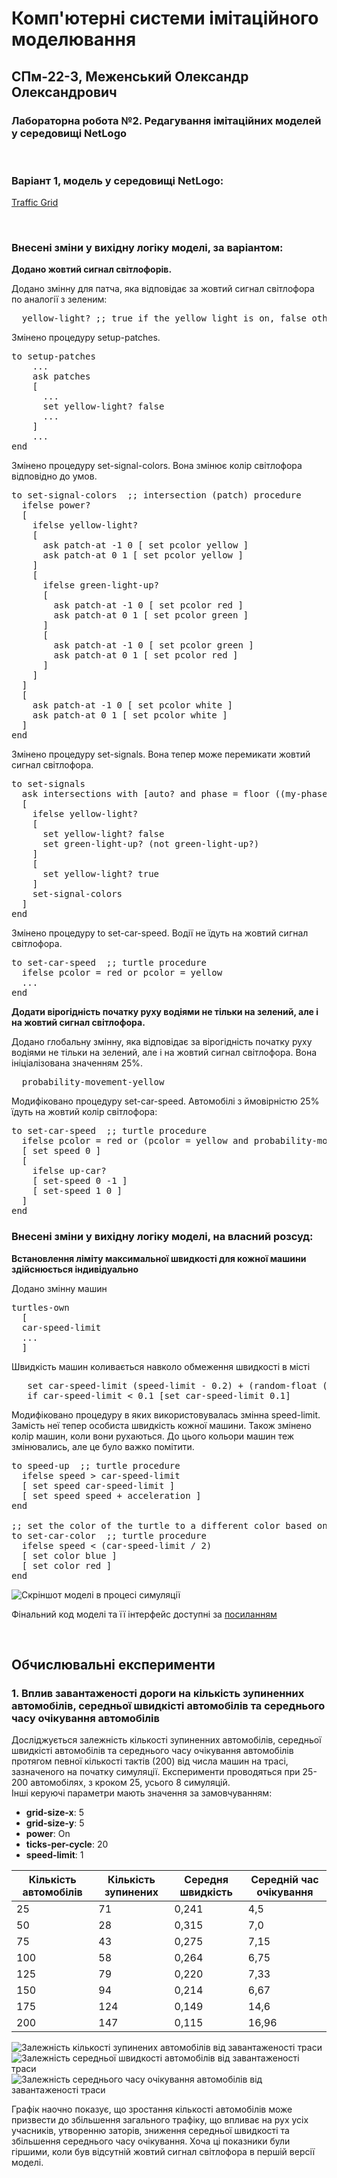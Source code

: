 # Комп'ютерні системи імітаційного моделювання
## СПм-22-3, Меженський Олександр Олександрович
### Лабораторна робота №**2**. Редагування імітаційних моделей у середовищі NetLogo

<br>

### Варіант 1, модель у середовищі NetLogo:
[Traffic Grid](https://www.netlogoweb.org/launch#http://www.netlogoweb.org/assets/modelslib/Sample%20Models/Social%20Science/Traffic%20Grid.nlogo)

<br>

### Внесені зміни у вихідну логіку моделі, за варіантом:

**Додано жовтий сигнал світлофорів.**

Додано змінну для патча, яка відповідає за жовтий сигнал світлофора по аналогії з зеленим:
<pre>
  yellow-light? ;; true if the yellow light is on, false otherwise
</pre> 

Змінено процедуру setup-patches.

<pre>
to setup-patches
    ...
    ask patches
    [
      ...
      set yellow-light? false
      ...
    ]
    ...
end
</pre>

Змінено процедуру set-signal-colors. Вона змінює колір світлофора відповідно до умов.

<pre>
to set-signal-colors  ;; intersection (patch) procedure
  ifelse power?
  [
    ifelse yellow-light?
    [
      ask patch-at -1 0 [ set pcolor yellow ]
      ask patch-at 0 1 [ set pcolor yellow ]
    ]
    [
      ifelse green-light-up?
      [
        ask patch-at -1 0 [ set pcolor red ]
        ask patch-at 0 1 [ set pcolor green ]
      ]
      [
        ask patch-at -1 0 [ set pcolor green ]
        ask patch-at 0 1 [ set pcolor red ]
      ]
    ]
  ]
  [
    ask patch-at -1 0 [ set pcolor white ]
    ask patch-at 0 1 [ set pcolor white ]
  ]
end
</pre>

Змінено процедуру set-signals. Вона тепер може перемикати жовтий сигнал світлофора.

<pre>
to set-signals
  ask intersections with [auto? and phase = floor ((my-phase * ticks-per-cycle) / 100)]
  [
    ifelse yellow-light?
    [
      set yellow-light? false
      set green-light-up? (not green-light-up?)
    ]
    [
      set yellow-light? true
    ]
    set-signal-colors
  ]
end
</pre>

Змінено процедуру to set-car-speed. Водії не їдуть на жовтий сигнал світлофора.

<pre>
to set-car-speed  ;; turtle procedure
  ifelse pcolor = red or pcolor = yellow
  ...
end
</pre>

**Додати вірогідність початку руху водіями не тільки на зелений, але і на жовтий сигнал світлофора.**

Додано глобальну змінну, яка відповідає за вірогідність початку руху водіями не тільки на зелений, але і на жовтий сигнал світлофора. Вона ініціалізована значенням 25%.

<pre>
  probability-movement-yellow
</pre>

Модифіковано процедуру set-car-speed. Автомобілі з ймовірністю 25% їдуть на жовтий колір світлофора:

<pre>
to set-car-speed  ;; turtle procedure
  ifelse pcolor = red or (pcolor = yellow and probability-movement-yellow < random-float 100)
  [ set speed 0 ]
  [
    ifelse up-car?
    [ set-speed 0 -1 ]
    [ set-speed 1 0 ]
  ]
end
</pre>

### Внесені зміни у вихідну логіку моделі, на власний розсуд:

**Встановлення ліміту максимальної швидкості для кожної машини здійснюється індивідуально**

Додано змінну машин

<pre>
turtles-own
  [
  car-speed-limit
  ...
  ]
</pre>

Швидкість машин коливається навколо обмеження швидкості в місті

<pre>
   set car-speed-limit (speed-limit - 0.2) + (random-float ((speed-limit + 0.2) - (speed-limit - 0.2)))
   if car-speed-limit < 0.1 [set car-speed-limit 0.1]
</pre>

Модифіковано процедуру в яких використовувалась змінна speed-limit. Замість неї тепер особиста швидкість кожної машини. Також змінено колір машин, коли вони рухаються. До цього кольори машин теж змінювались, але це було важко помітити.

<pre>
to speed-up  ;; turtle procedure
  ifelse speed > car-speed-limit
  [ set speed car-speed-limit ]
  [ set speed speed + acceleration ]
end

;; set the color of the turtle to a different color based on how fast the turtle is moving
to set-car-color  ;; turtle procedure
  ifelse speed < (car-speed-limit / 2)
  [ set color blue ]
  [ set color red ]
end
</pre>

![Скріншот моделі в процесі симуляції](model.png)

Фінальний код моделі та її інтерфейс доступні за
[посиланням](TrafficGridNew.nlogo)

<br>

## Обчислювальні експерименти
### 1. Вплив завантаженості дороги на кількість зупиненних автомобілів, середньої швидкісті автомобілів та середнього часу очікування автомобілів
Досліджується залежність кількості зупиненних автомобілів, середньої швидкісті автомобілів та середнього часу очікування автомобілів протягом певної кількості тактів (200) від числа машин на трасі, зазначеного на початку симуляції.
Експерименти проводяться при 25-200 автомобілях, з кроком 25, усього 8 симуляцій.  
Інші керуючі параметри мають значення за замовчуванням:
- **grid-size-x**: 5
- **grid-size-y**: 5
- **power**: On
- **ticks-per-cycle**: 20
- **speed-limit**: 1

<table>
<thead>
<tr><th>Кількість автомобілів</th><th>Кількість зупинених</th><th>Середня швидкість</th><th>Середній час очікування</th></tr>
</thead>
<tbody>
<tr><td>25</td><td>71</td><td>0,241</td><td>4,5</td></tr>
<tr><td>50</td><td>28</td><td>0,315</td><td>7,0</td></tr>
<tr><td>75</td><td>43</td><td>0,275</td><td>7,15</td></tr>
<tr><td>100</td><td>58</td><td>0,264</td><td>6,75</td></tr>
<tr><td>125</td><td>79</td><td>0,220</td><td>7,33</td></tr>
<tr><td>150</td><td>94</td><td>0,214</td><td>6,67</td></tr>
<tr><td>175</td><td>124</td><td>0,149</td><td>14,6</td></tr>
<tr><td>200</td><td>147</td><td>0,115</td><td>16,96</td></tr>
</tbody>
</table>

![Залежність кількості зупинених автомобілів від завантаженості траси](stopped-cars.png)
![Залежність середньої швидкості автомобілів від завантаженості траси](average-speed-of-cars.png)
![Залежність середнього часу очікування автомобілів від завантаженості траси](average-wait-time-of-cars.png)

Графік наочно показує, що зростання кількості автомобілів може призвести до збільшення загального трафіку, що впливає на рух усіх учасників, утворенню заторів, зниження середньої швидкості та збільшення середнього часу очікування. Хоча ці показники були гіршими, коли був відсутній жовтий сигнал світлофора в першій версії моделі.
